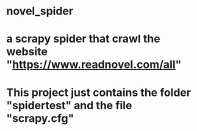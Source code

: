 # novel_spider
# a scrapy spider that crawl the website "https://www.readnovel.com/all"
# This project just contains the folder "spidertest" and the file "scrapy.cfg"
